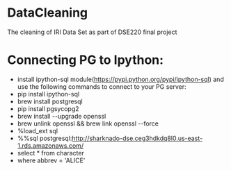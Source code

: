 # DataCleaning
The cleaning of IRI Data Set as part of DSE220 final project

# Connecting PG to Ipython:
- install ipython-sql module(https://pypi.python.org/pypi/ipython-sql) and use the following commands to connect to your PG server: 
- pip install ipython-sql  
- brew install postgresql  
- pip install pgsycopg2  
- brew install --upgrade openssl  
- brew unlink openssl && brew link openssl --force  
- %load_ext sql  
- %%sql postgresql:http://sharknado-dse.ceg3hdkdq8l0.us-east-1.rds.amazonaws.com/  
- select * from character  
- where abbrev = 'ALICE'  
